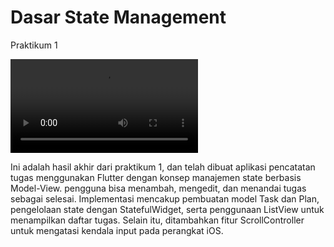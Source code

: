 # Dasar State Management

Praktikum 1 

![prak1](lib/assets/hasil_praktikum_1.mp4)

Ini adalah hasil akhir dari praktikum 1, dan telah dibuat aplikasi pencatatan tugas menggunakan Flutter dengan konsep manajemen state berbasis Model-View. pengguna bisa menambah, mengedit, dan menandai tugas sebagai selesai. Implementasi mencakup pembuatan model Task dan Plan, pengelolaan state dengan StatefulWidget, serta penggunaan ListView untuk menampilkan daftar tugas. Selain itu, ditambahkan fitur ScrollController untuk mengatasi kendala input pada perangkat iOS. 


